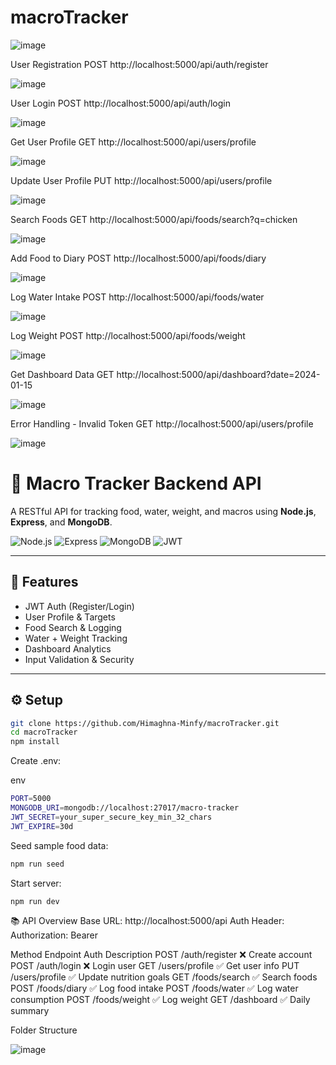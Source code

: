 # macroTracker

![image](https://github.com/user-attachments/assets/9c38996c-604a-4aee-94a6-a3414909b64a)

 User Registration
POST http://localhost:5000/api/auth/register

![image](https://github.com/user-attachments/assets/9d5d09d0-bcc1-496b-99f6-7614b406efae)

User Login
POST http://localhost:5000/api/auth/login

![image](https://github.com/user-attachments/assets/20e8a20e-3bee-44c5-8f3e-9eaa63ce142c)

Get User Profile
GET http://localhost:5000/api/users/profile

![image](https://github.com/user-attachments/assets/7d6ee1fd-f1be-40e2-91ce-e1b09c1dc084)

Update User Profile
PUT http://localhost:5000/api/users/profile

![image](https://github.com/user-attachments/assets/d47f6bee-1f30-4269-80a2-26124ed0123e)

Search Foods
GET http://localhost:5000/api/foods/search?q=chicken

![image](https://github.com/user-attachments/assets/a819861a-4728-425a-a800-2c8d495f9208)

Add Food to Diary
POST http://localhost:5000/api/foods/diary

![image](https://github.com/user-attachments/assets/f83657db-77d6-41e0-b73c-15d5e638e44e)

Log Water Intake
POST http://localhost:5000/api/foods/water

![image](https://github.com/user-attachments/assets/dd6b0c7c-8d1b-4576-8633-9f392d06d7ac)

Log Weight
POST http://localhost:5000/api/foods/weight

![image](https://github.com/user-attachments/assets/7bcb8777-6267-4e60-81d3-d041b026acf0)

Get Dashboard Data
GET http://localhost:5000/api/dashboard?date=2024-01-15

![image](https://github.com/user-attachments/assets/b3eb93bd-95b2-47fc-a11f-523002f172d9)

Error Handling - Invalid Token
GET http://localhost:5000/api/users/profile

![image](https://github.com/user-attachments/assets/9901ed0a-c4ed-4a5d-82c0-40269e512cc7)

# 🍎 Macro Tracker Backend API

A RESTful API for tracking food, water, weight, and macros using **Node.js**, **Express**, and **MongoDB**.

![Node.js](https://img.shields.io/badge/Node.js-339933?style=flat-square&logo=nodedotjs&logoColor=white)
![Express](https://img.shields.io/badge/Express.js-000?style=flat-square&logo=express&logoColor=white)
![MongoDB](https://img.shields.io/badge/MongoDB-4EA94B?style=flat-square&logo=mongodb&logoColor=white)
![JWT](https://img.shields.io/badge/JWT-000000?style=flat-square&logo=JSON%20web%20tokens)

---

## 🚀 Features

- JWT Auth (Register/Login)
- User Profile & Targets
- Food Search & Logging
- Water + Weight Tracking
- Dashboard Analytics
- Input Validation & Security

---

## ⚙️ Setup

```bash
git clone https://github.com/Himaghna-Minfy/macroTracker.git
cd macroTracker
npm install
```
Create .env:

env
```bash
PORT=5000
MONGODB_URI=mongodb://localhost:27017/macro-tracker
JWT_SECRET=your_super_secure_key_min_32_chars
JWT_EXPIRE=30d
```
Seed sample food data:

```bash
npm run seed
```
Start server:

```bash
npm run dev
```
📚 API Overview
Base URL: http://localhost:5000/api
Auth Header: Authorization: Bearer <token>

Method	Endpoint	Auth	Description
POST	/auth/register	❌	Create account
POST	/auth/login	❌	Login user
GET	/users/profile	✅	Get user info
PUT	/users/profile	✅	Update nutrition goals
GET	/foods/search	✅	Search foods
POST	/foods/diary	✅	Log food intake
POST	/foods/water	✅	Log water consumption
POST	/foods/weight	✅	Log weight
GET	/dashboard	✅	Daily summary

Folder Structure

![image](https://github.com/user-attachments/assets/deac8435-367b-4e36-a153-e637deb39251)
